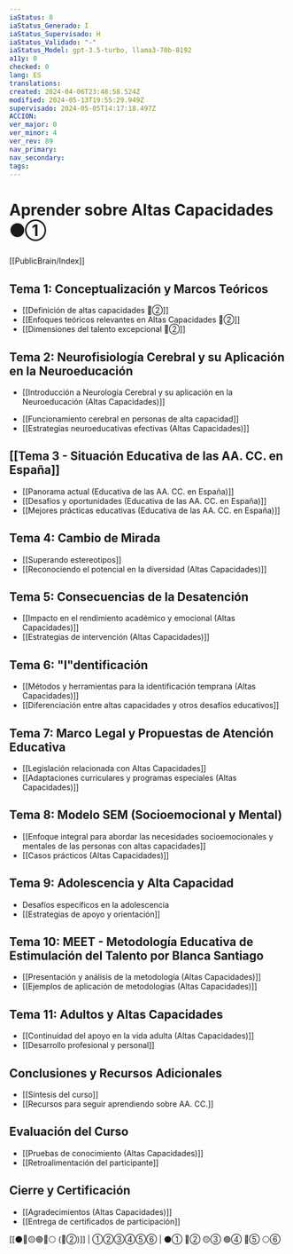 ```yaml
---
iaStatus: 8
iaStatus_Generado: I
iaStatus_Supervisado: H
iaStatus_Validado: "-"
iaStatus_Model: gpt-3.5-turbo, llama3-70b-8192
a11y: 0
checked: 0
lang: ES
translations: 
created: 2024-04-06T23:48:58.524Z
modified: 2024-05-13T19:55:29.949Z
supervisado: 2024-05-05T14:17:18.497Z
ACCION: 
ver_major: 0
ver_minor: 4
ver_rev: 89
nav_primary: 
nav_secondary: 
tags:
---
```

# Aprender sobre Altas Capacidades ⚫①

[[PublicBrain/Index]]

## Tema 1: Conceptualización y Marcos Teóricos

- [[Definición de altas capacidades 🔴②]]
- [[Enfoques teóricos relevantes en Altas Capacidades 🔴②]]
- [[Dimensiones del talento excepcional 🔴②]]

## Tema 2: Neurofisiología Cerebral y su Aplicación en la Neuroeducación
* [[Introducción a Neurología Cerebral y su aplicación en la Neuroeducación (Altas Capacidades)]]
- [[Funcionamiento cerebral en personas de alta capacidad]]
- [[Estrategias neuroeducativas efectivas (Altas Capacidades)]]

## [[Tema 3 - Situación Educativa de las AA. CC. en España]]
- [[Panorama actual (Educativa de las AA. CC. en España)]]
- [[Desafíos y oportunidades (Educativa de las AA. CC. en España)]]
- [[Mejores prácticas educativas (Educativa de las AA. CC. en España)]]

## Tema 4: Cambio de Mirada
- [[Superando estereotipos]]
- [[Reconociendo el potencial en la diversidad (Altas Capacidades)]]

## Tema 5: Consecuencias de la Desatención
- [[Impacto en el rendimiento académico y emocional (Altas Capacidades)]]
- [[Estrategias de intervención (Altas Capacidades)]]

## Tema 6: "I"dentificación
- [[Métodos y herramientas para la identificación temprana (Altas Capacidades)]]
- [[Diferenciación entre altas capacidades y otros desafíos educativos]]

## Tema 7: Marco Legal y Propuestas de Atención Educativa
- [[Legislación relacionada con Altas Capacidades]]
- [[Adaptaciones curriculares y programas especiales (Altas Capacidades)]]

## Tema 8: Modelo SEM (Socioemocional y Mental)
- [[Enfoque integral para abordar las necesidades socioemocionales y mentales de las personas con altas capacidades]]
- [[Casos prácticos (Altas Capacidades)]]

## Tema 9: Adolescencia y Alta Capacidad
- Desafíos específicos en la adolescencia
- [[Estrategias de apoyo y orientación]]

## Tema 10: MEET - Metodología Educativa de Estimulación del Talento por Blanca Santiago
- [[Presentación y análisis de la metodología (Altas Capacidades)]]
- [[Ejemplos de aplicación de metodologías (Altas Capacidades)]]

## Tema 11: Adultos y Altas Capacidades
- [[Continuidad del apoyo en la vida adulta (Altas Capacidades)]]
- [[Desarrollo profesional y personal]]

## Conclusiones y Recursos Adicionales
- [[Síntesis del curso]]
- [[Recursos para seguir aprendiendo sobre AA. CC.]]

## Evaluación del Curso
- [[Pruebas de conocimiento (Altas Capacidades)]]
- [[Retroalimentación del participante]]

## Cierre y Certificación
- [[Agradecimientos (Altas Capacidades)]]
- [[Entrega de certificados de participación]]

[[⚫🔴🟡🟢🔵⚪ (🔴②)]] | ①②③④⑤⑥ | ⚫① 🔴② 🟡③ 🟢④ 🔵⑤ ⚪⑥